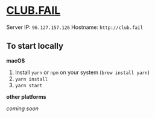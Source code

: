 # [CLUB.FAIL](//club.fail)

Server IP: `96.127.157.126`
Hostname: `http://club.fail`


## To start locally

**macOS**

1. Install `yarn` or `npm` on your system (`brew install yarn`)
2. `yarn install`
3. `yarn start`

**other platforms**

*coming soon*